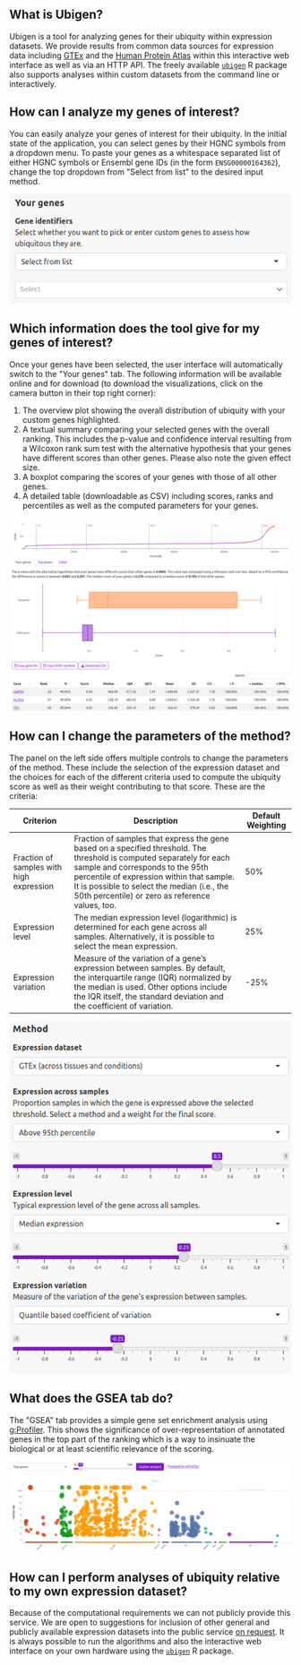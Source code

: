## What is Ubigen?

Ubigen is a tool for analyzing genes for their ubiquity within expression
datasets. We provide results from common data sources for expression data
including [GTEx](https://gtexportal.org) and the
[Human Protein Atlas](https://www.proteinatlas.org) within this interactive
web interface as well as via an HTTP API. The freely available
[`ubigen`](https://ubigen.uni-rostock.de/code) R package also supports analyses
within custom datasets from the command line or interactively.

## How can I analyze my genes of interest?

You can easily analyze your genes of interest for their ubiquity. In the
initial state of the application, you can select genes by their HGNC symbols
from a dropdown menu. To paste your genes as a whitespace separated list of
either HGNC symbols or Ensembl gene IDs (in the form `ENSG00000164362`), change
the top dropdown from "Select from list" to the desired input method.

![Screenshot of the gene selector](gene_selector.png)

## Which information does the tool give for my genes of interest?

Once your genes have been selected, the user interface will automatically switch
to the "Your genes" tab. The following information will be available online and
for download (to download the visualizations, click on the camera button in
their top right corner):

1. The overview plot showing the overall distribution of ubiquity with your
   custom genes highlighted.
2. A textual summary comparing your selected genes with the overall ranking.
   This includes the p-value and confidence interval resulting from a Wilcoxon
   rank sum test with the alternative hypothesis that your genes have different
   scores than other genes. Please also note the given effect size.
3. A boxplot comparing the scores of your genes with those of all other genes.
4. A detailed table (downloadable as CSV) including scores, ranks and
   percentiles as well as the computed parameters for your genes.

![Screenshot of information on custom genes](custom_genes.png)

## How can I change the parameters of the method?

The panel on the left side offers multiple controls to change the parameters of
the method. These include the selection of the expression dataset and the
choices for each of the different criteria used to compute the ubiquity score
as well as their weight contributing to that score. These are the criteria:

| Criterion                                | Description                                                                                                                                                                                                                                                                                               | Default Weighting |
| ---------------------------------------- | --------------------------------------------------------------------------------------------------------------------------------------------------------------------------------------------------------------------------------------------------------------------------------------------------------- | ----------------- |
| Fraction of samples with high expression | Fraction of samples that express the gene based on a specified threshold. The threshold is computed separately for each sample and corresponds to the 95th percentile of expression within that sample. It is possible to select the median (i.e., the 50th percentile) or zero as reference values, too. | 50%               |
| Expression level                         | The median expression level (logarithmic) is determined for each gene across all samples. Alternatively, it is possible to select the mean expression.                                                                                                                                                    | 25%               |
| Expression variation                     | Measure of the variation of a gene’s expression between samples. By default, the interquartile range (IQR) normalized by the median is used. Other options include the IQR itself, the standard deviation and the coefficient of variation.                                                               | -25%              |

![Screenshot of the method parameter controls](method_parameters.png)

## What does the GSEA tab do?

The "GSEA" tab provides a simple gene set enrichment analysis using
[g:Profiler](https://biit.cs.ut.ee/gprofiler/gost). This shows the significance
of over-representation of annotated genes in the top part of the ranking which
is a way to insinuate the biological or at least scientific relevance of the
scoring.

![Screenshot of the GSEA plot](gsea.png)

## How can I perform analyses of ubiquity relative to my own expression dataset?

Because of the computational requirements we can not publicly provide this
service. We are open to suggestions for inclusion of other general and publicly
available expression datasets into the public service
[on request](mailto:elias.projahn@uni-rostock.de). It is always possible to run
the algorithms and also the interactive web interface on your own hardware using
the [`ubigen`](https://ubigen.uni-rostock.de/code) R package.